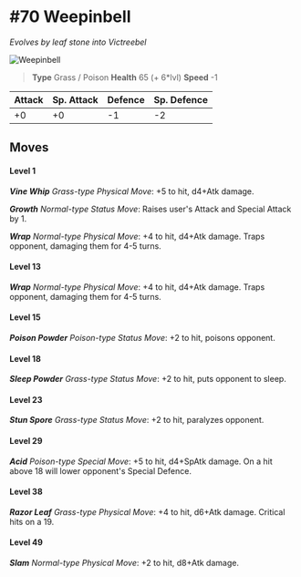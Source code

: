 # #70 Weepinbell
*Evolves by leaf stone into Victreebel*

![Weepinbell](https://img.pokemondb.net/sprites/home/normal/1x/weepinbell.png)

> **Type** Grass / Poison
> **Health** 65 (+ 6\*lvl)
> **Speed** -1

| Attack | Sp. Attack | Defence | Sp. Defence |
| ------ | ---------- | ------- | ----------- |
| +0 | +0 | -1 | -2 |

## Moves
#### Level 1

***Vine Whip** Grass-type Physical Move*: +5 to hit, d4+Atk damage. 

***Growth** Normal-type Status Move*: Raises user's Attack and Special Attack by 1.

***Wrap** Normal-type Physical Move*: +4 to hit, d4+Atk damage. Traps opponent, damaging them for 4-5 turns.
#### Level 13

***Wrap** Normal-type Physical Move*: +4 to hit, d4+Atk damage. Traps opponent, damaging them for 4-5 turns.
#### Level 15

***Poison Powder** Poison-type Status Move*: +2 to hit, poisons opponent.
#### Level 18

***Sleep Powder** Grass-type Status Move*: +2 to hit, puts opponent to sleep.
#### Level 23

***Stun Spore** Grass-type Status Move*: +2 to hit, paralyzes opponent.
#### Level 29

***Acid** Poison-type Special Move*: +5 to hit, d4+SpAtk damage. On a hit above 18 will lower opponent's Special Defence.
#### Level 38

***Razor Leaf** Grass-type Physical Move*: +4 to hit, d6+Atk damage. Critical hits on a 19.
#### Level 49

***Slam** Normal-type Physical Move*: +2 to hit, d8+Atk damage. 

